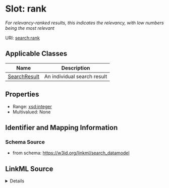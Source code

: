 # Slot: rank
_For relevancy-ranked results, this indicates the relevancy, with low numbers being the most relevant_


URI: [search:rank](https://w3id.org/linkml/search_datamodel/rank)



<!-- no inheritance hierarchy -->




## Applicable Classes

| Name | Description |
| --- | --- |
[SearchResult](SearchResult.md) | An individual search result






## Properties

* Range: [xsd:integer](http://www.w3.org/2001/XMLSchema#integer)
* Multivalued: None







## Identifier and Mapping Information







### Schema Source


* from schema: https://w3id.org/linkml/search_datamodel




## LinkML Source

<details>
```yaml
name: rank
description: For relevancy-ranked results, this indicates the relevancy, with low
  numbers being the most relevant
from_schema: https://w3id.org/linkml/search_datamodel
rank: 1000
alias: rank
owner: SearchResult
domain_of:
- SearchResult
range: integer

```
</details>